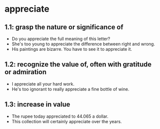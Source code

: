 # appreciate
## 1.1: grasp the nature or significance of

  *  Do you appreciate the full meaning of this letter?
  *  She's too young to appreciate the difference between right and wrong.
  *  His paintings are bizarre. You have to see it to appreciate it.

## 1.2: recognize the value of, often with gratitude or admiration

  *  I appreciate all your hard work.
  *  He's too ignorant to really appreciate a fine bottle of wine.

## 1.3: increase in value

  *  The rupee today appreciated to 44.065 a dollar.
  *  This collection will certainly appreciate over the years.

